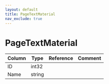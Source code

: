 ```yaml
---
layout: default
title: PageTextMaterial
nav_exclude: true
---
```

# PageTextMaterial

| Column | Type | Reference | Comment |
|--------|------|-----------|---------|
|ID|int32|||
|Name|string|||
